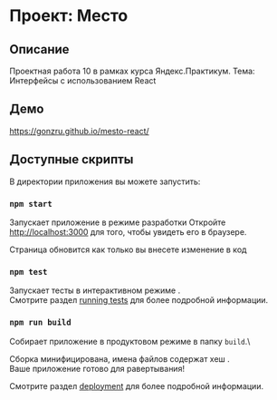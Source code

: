 # Проект: Место

## Описание

Проектная работа 10 в рамках курса Яндекс.Практикум. Тема: Интерфейсы с использованием React

## Демо
https://gonzru.github.io/mesto-react/

## Доступные скрипты

В директории приложения вы можете запустить:

### `npm start`

Запускает приложение в режиме разработки
Откройте [http://localhost:3000](http://localhost:3000) для того, чтобы увидеть его в браузере.

Страница обновится как только вы внесете изменение в код

### `npm test`

Запускает тесты в интерактивном режиме .\
Смотрите раздел [running tests](https://facebook.github.io/create-react-app/docs/running-tests) для более подробной информации.

### `npm run build`

Собирает приложение в продуктовом режиме в папку `build`.\

Сборка минифицирована, имена файлов содержат хеш .\
Ваше приложение готово для равертывания!

Смотрите раздел [deployment](https://facebook.github.io/create-react-app/docs/deployment) для более подробной информации.
